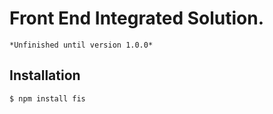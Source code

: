 # Front End Integrated Solution.

    *Unfinished until version 1.0.0*

## Installation

    $ npm install fis